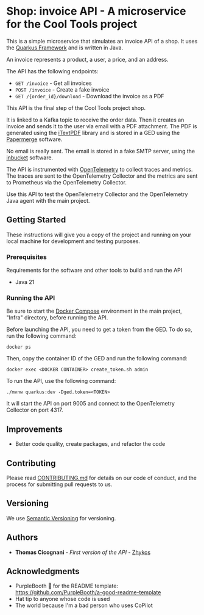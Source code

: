 # Shop: invoice API - A microservice for the Cool Tools project

This is a simple microservice that simulates an invoice API of a shop.
It uses the [Quarkus Framework](https://quarkus.io/) and is written in Java.

An invoice represents a product, a user, a price, and an address.

The API has the following endpoints:

- `GET /invoice` - Get all invoices
- `POST /invoice` - Create a fake invoice
- `GET /{order_id}/download` - Download the invoice as a PDF

This API is the final step of the Cool Tools project shop.

It is linked to a Kafka topic to receive the order data.
Then it creates an invoice and sends it to the user via email with a PDF attachment.
The PDF is generated using the [iTextPDF](https://itextpdf.com/) library and is stored in a GED using the [Papermerge](https://papermerge.com/) software.

No email is really sent. The email is stored in a fake SMTP server, using the [inbucket](https://inbucket.org/) software.

The API is instrumented with [OpenTelemetry](https://opentelemetry.io/) to collect traces and metrics. The traces are sent to the OpenTelemetry Collector and the metrics are sent to Prometheus via the OpenTelemetry Collector.

Use this API to test the OpenTelemetry Collector and the OpenTelemetry Java agent with the main project.

## Getting Started

These instructions will give you a copy of the project and running on
your local machine for development and testing purposes.

### Prerequisites

Requirements for the software and other tools to build and run the API
- Java 21

### Running the API

Be sure to start the [Docker Compose](../Infra/docker-compose.yml) environment in the main project, "Infra" directory, before running the API.

Before launching the API, you need to get a token from the GED. To do so, run the following command:

```shell
docker ps
```

Then, copy the container ID of the GED and run the following command:

```shell
docker exec <DOCKER CONTAINER> create_token.sh admin
```

To run the API, use the following command:

```shell
./mvnw quarkus:dev -Dged.token=<TOKEN>
```

It will start the API on port 9005 and connect to the OpenTelemetry Collector on port 4317.

## Improvements

- Better code quality, create packages, and refactor the code

## Contributing

Please read [CONTRIBUTING.md](../CONTRIBUTING.md) for details on our code
of conduct, and the process for submitting pull requests to us.

## Versioning

We use [Semantic Versioning](http://semver.org/) for versioning.

## Authors

- **Thomas Cicognani** - *First version of the API* -
  [Zhykos](https://github.com/Zhykos)

## Acknowledgments

- PurpleBooth 🖤 for the README template: https://github.com/PurpleBooth/a-good-readme-template
- Hat tip to anyone whose code is used
- The world because I'm a bad person who uses CoPilot
